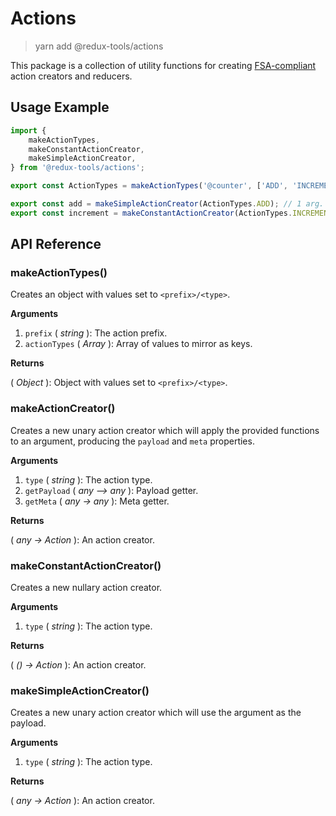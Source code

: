 # Actions

> yarn add @redux-tools/actions

This package is a collection of utility functions for creating [FSA-compliant](https://github.com/redux-utilities/flux-standard-action) action creators and reducers.

## Usage Example

```js
import {
	makeActionTypes,
	makeConstantActionCreator,
	makeSimpleActionCreator,
} from '@redux-tools/actions';

export const ActionTypes = makeActionTypes('@counter', ['ADD', 'INCREMENT']);

export const add = makeSimpleActionCreator(ActionTypes.ADD); // 1 arg.
export const increment = makeConstantActionCreator(ActionTypes.INCREMENT); // 0 args.
```

## API Reference

### makeActionTypes()

Creates an object with values set to `<prefix>/<type>`.

**Arguments**

1. `prefix` ( _string_ ): The action prefix.
2. `actionTypes` ( _Array_ ): Array of values to mirror as keys.

**Returns**

( _Object_ ): Object with values set to `<prefix>/<type>`.

### makeActionCreator()

Creates a new unary action creator which will apply the provided functions to an argument, producing
the `payload` and `meta` properties.

**Arguments**

1. `type` ( _string_ ): The action type.
2. `getPayload` ( _any –> any_ ): Payload getter.
3. `getMeta` ( _any -> any_ ): Meta getter.

**Returns**

( _any -> Action_ ): An action creator.

### makeConstantActionCreator()

Creates a new nullary action creator.

**Arguments**

1. `type` ( _string_ ): The action type.

**Returns**

( _() -> Action_ ): An action creator.

### makeSimpleActionCreator()

Creates a new unary action creator which will use the argument as the payload.

**Arguments**

1. `type` ( _string_ ): The action type.

**Returns**

( _any -> Action_ ): An action creator.
